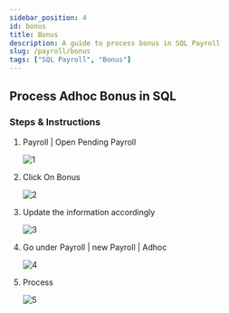 ```yaml
---
sidebar_position: 4
id: bonus
title: Bonus
description: A guide to process bonus in SQL Payroll
slug: /payroll/bonus
tags: ["SQL Payroll", "Bonus"]
---
```


## Process Adhoc Bonus in SQL

### Steps & Instructions

1. Payroll | Open Pending Payroll

    ![1](/img/payroll/bonus/1.png)

2. Click On Bonus

    ![2](/img/payroll/bonus/2.png)

3. Update the information accordingly

    ![3](/img/payroll/bonus/3.png)

4. Go under Payroll | new Payroll | Adhoc

    ![4](/img/payroll/bonus/4.png)

5. Process

    ![5](/img/payroll/bonus/5.png)
